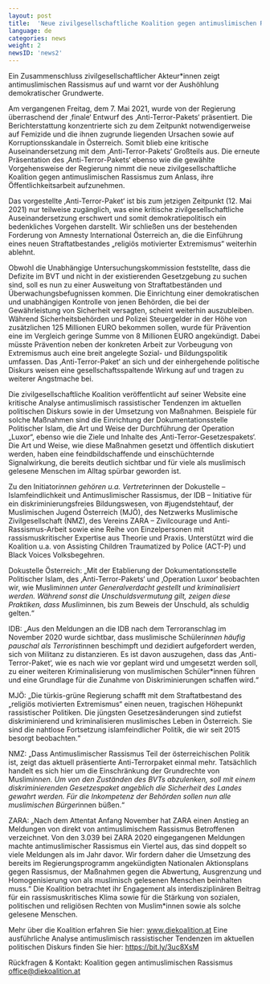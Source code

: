 ```yaml
---
layout: post
title:  'Neue zivilgesellschaftliche Koalition gegen antimuslimischen Rassismus meldet sich zum präsentierten ‚Anti-Terror-Paket' zu Wort.'
language: de
categories: news
weight: 2
newsID: 'news2'
---
```


Ein Zusammenschluss zivilgesellschaftlicher Akteur*innen zeigt antimuslimischen Rassismus auf und warnt vor der Aushöhlung demokratischer Grundwerte.

Am vergangenen Freitag, dem 7. Mai 2021, wurde von der Regierung überraschend der ‚finale‘ Entwurf des ‚Anti-Terror-Pakets‘ präsentiert. Die Berichterstattung konzentrierte sich zu dem Zeitpunkt notwendigerweise auf Femizide und die ihnen zugrunde liegenden Ursachen sowie auf Korruptionsskandale in Österreich. Somit blieb eine kritische Auseinandersetzung mit dem ‚Anti-Terror-Pakets‘ Großteils aus. Die erneute Präsentation des ‚Anti-Terror-Pakets‘ ebenso wie die gewählte Vorgehensweise der Regierung nimmt die neue zivilgesellschaftliche Koalition gegen antimuslimischen Rassismus zum Anlass, ihre Öffentlichkeitsarbeit aufzunehmen. 

Das vorgestellte ‚Anti-Terror-Paket‘ ist bis zum jetzigen Zeitpunkt (12. Mai 2021) nur teilweise zugänglich, was eine kritische zivilgesellschaftliche Auseinandersetzung erschwert und somit demokratiepolitisch ein bedenkliches Vorgehen darstellt. Wir schließen uns der bestehenden Forderung von Amnesty International Österreich an, die die Einführung eines neuen Straftatbestandes „religiös motivierter Extremismus“ weiterhin ablehnt.

Obwohl die Unabhängige Untersuchungskommission feststellte, dass die Defizite im BVT und nicht in der existierenden Gesetzgebung zu suchen sind, soll es nun zu einer Ausweitung von Straftatbeständen und Überwachungsbefugnissen kommen. Die Einrichtung einer demokratischen und unabhängigen Kontrolle von jenen Behörden, die bei der Gewährleistung von Sicherheit versagten, scheint weiterhin auszubleiben. Während Sicherheitsbehörden und Polizei Steuergelder in der Höhe von zusätzlichen 125 Millionen EURO bekommen sollen, wurde für Prävention eine im Vergleich geringe Summe von 8 Millionen EURO angekündigt. Dabei müsste Prävention neben der konkreten Arbeit zur Vorbeugung von Extremismus auch eine breit angelegte Sozial- und Bildungspolitik umfassen. Das ‚Anti-Terror-Paket‘ an sich und der einhergehende politische Diskurs weisen eine gesellschaftsspaltende Wirkung auf und tragen zu weiterer Angstmache bei. 

Die zivilgesellschaftliche Koalition veröffentlicht auf seiner Website eine kritische Analyse antimuslimisch rassistischer Tendenzen im aktuellen politischen Diskurs sowie in der Umsetzung von Maßnahmen. Beispiele für solche Maßnahmen sind die Einrichtung der Dokumentationsstelle Politischer Islam, die Art und Weise der Durchführung der Operation „Luxor“, ebenso wie die Ziele und Inhalte des ‚Anti-Terror-Gesetzespakets‘. Die Art und Weise, wie diese Maßnahmen gesetzt und öffentlich diskutiert werden, haben eine feindbildschaffende und einschüchternde Signalwirkung, die bereits deutlich sichtbar und für viele als muslimisch gelesene Menschen im Alltag spürbar geworden ist. 

Zu den Initiator*innen gehören u.a. Vertreter*innen der Dokustelle – Islamfeindlichkeit und Antimuslimischer Rassismus, der IDB – Initiative für ein diskriminierungsfreies Bildungswesen, von #jugendstehtauf, der Muslimischen Jugend Österreich (MJÖ), des Netzwerks Muslimische Zivilgesellschaft (NMZ), des Vereins ZARA – Zivilcourage und Anti-Rassismus-Arbeit sowie eine Reihe von Einzelpersonen mit rassismuskritischer Expertise aus Theorie und Praxis. Unterstützt wird die Koalition u.a. von Assisting Children Traumatized by Police (ACT-P) und Black Voices Volksbegehren. 

Dokustelle Österreich: „Mit der Etablierung der Dokumentationsstelle Politischer Islam, des ‚Anti-Terror-Pakets‘ und ‚Operation Luxor‘ beobachten wir, wie Muslim*innen unter Generalverdacht gestellt und kriminalisiert werden. Während sonst die Unschuldsvermutung gilt, zeigen diese Praktiken, dass Muslim*innen, bis zum Beweis der Unschuld, als schuldig gelten.“ 

IDB: „Aus den Meldungen an die IDB nach dem Terroranschlag im November 2020 wurde sichtbar, dass muslimische Schüler*innen häufig pauschal als Terrorist*innen beschimpft und dezidiert aufgefordert werden, sich von Militanz zu distanzieren. Es ist davon auszugehen, dass das ‚Anti-Terror-Paket‘, wie es nach wie vor geplant wird und umgesetzt werden soll, zu einer weiteren Kriminalisierung von muslimischen Schüler*innen führen und eine Grundlage für die Zunahme von Diskriminierungen schaffen wird.“ 

MJÖ: „Die türkis-grüne Regierung schafft mit dem Straftatbestand des „religiös motivierten Extremismus“ einen neuen, tragischen Höhepunkt rassistischer Politiken. Die jüngsten Gesetzesänderungen sind zutiefst diskriminierend und kriminalisieren muslimisches Leben in Österreich. Sie sind die nahtlose Fortsetzung islamfeindlicher Politik, die wir seit 2015 besorgt beobachten.“
 
NMZ: „Dass Antimuslimischer Rassismus Teil der österreichischen Politik ist, zeigt das aktuell präsentierte Anti-Terrorpaket einmal mehr. Tatsächlich handelt es sich hier um die Einschränkung der Grundrechte von Muslim*innen. Um von den Zuständen des BVTs abzulenken, soll mit einem diskriminierenden Gesetzespaket angeblich die Sicherheit des Landes gewahrt werden. Für die Inkompetenz der Behörden sollen nun alle muslimischen Bürger*innen büßen.“

ZARA: „Nach dem Attentat Anfang November hat ZARA einen Anstieg an Meldungen von direkt von antimuslimischem Rassismus Betroffenen verzeichnet. Von den 3.039 bei ZARA 2020 eingegangenen Meldungen machte antimuslimischer Rassismus ein Viertel aus, das sind doppelt so viele Meldungen als im Jahr davor. Wir fordern daher die Umsetzung des bereits im Regierungsprogramm angekündigten Nationalen Aktionsplans gegen Rassismus, der Maßnahmen gegen die Abwertung, Ausgrenzung und Homogenisierung von als muslimisch gelesenen Menschen beinhalten muss.“
Die Koalition betrachtet ihr Engagement als interdisziplinären Beitrag für ein rassismuskritisches Klima sowie für die Stärkung von sozialen, politischen und religiösen Rechten von Muslim*innen sowie als solche gelesene Menschen. 

Mehr über die Koalition erfahren Sie hier: www.diekoalition.at 
Eine ausführliche Analyse antimuslimisch rassistischer Tendenzen im aktuellen politischen Diskurs finden Sie hier: https://bit.ly/3uc8XsM 

Rückfragen & Kontakt:
Koalition gegen antimuslimischen Rassismus 
office@diekoalition.at


